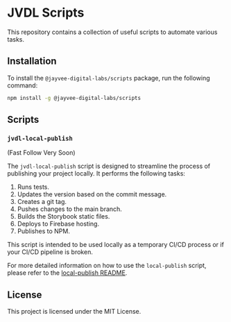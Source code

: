 # JVDL Scripts

This repository contains a collection of useful scripts to automate various tasks.

## Installation

To install the `@jayvee-digital-labs/scripts` package, run the following command:

```bash
npm install -g @jayvee-digital-labs/scripts
```

## Scripts

### `jvdl-local-publish`
(Fast Follow Very Soon)

The `jvdl-local-publish` script is designed to streamline the process of publishing your project locally. It performs the following tasks:

1. Runs tests.
2. Updates the version based on the commit message.
3. Creates a git tag.
4. Pushes changes to the main branch.
5. Builds the Storybook static files.
6. Deploys to Firebase hosting.
7. Publishes to NPM.

This script is intended to be used locally as a temporary CI/CD process or if your CI/CD pipeline is broken.

For more detailed information on how to use the `local-publish` script, please refer to the [local-publish README](./bin/local-publish/README.md).


## License

This project is licensed under the MIT License.